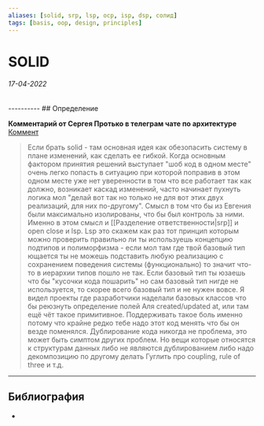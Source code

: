 ```yaml
---
aliases: [solid, srp, lsp, ocp, isp, dsp, солид]
tags: [basis, oop, design, principles]
---
```

# SOLID
<h6>17-04-2022</h6>
----------
## Определение

**Комментарий от Сергея Протько в телеграм чате по архитектуре**
[Коммент](https://t.me/oop_ru/191232)
>Если брать solid - там основная идея как обезопасить систему в плане изменений, как сделать ее гибкой.
Когда основным фактором принятия решений выступает "шоб код в одном месте" очень легко попасть в ситуацию при которой поправив в этом одном месте уже нет уверенности в том что все работает так как должно, возникает каскад изменений, часто начинает пухнуть логика мол "делай вот так но только не для вот этих двух реализаций, для них по-другому". 
Смысл в том что бы из Евгения были максимально изолированы, что бы был контроль за ними. Именно в этом смысл и [[Разделение ответственности|srp]] и open close и lsp.
Lsp это скажем как раз тот принцип которым можно проверить правильно ли ты используешь концепцию подтипов и полиморфизма - если мол там где твой базовый тип ющается ты не можешь подставить любую реализацию с сохранением поведения системы (функционально) то значит что-то в иерархии типов пошло не так. 
Если базовый тип ты юзаешь что бы "кусочки кода пошарить" но сам базовый тип нигде не используется, то скорее всего базовый тип и не нужен вовсе.
Я видел проекты где разработчики наделали базовых классов что бы реюзнуть определение полей Аля created/updated at,  или там ещё чёт такое примитивное. Поддерживать такое боль именно потому что крайне редко тебе надо этот код менять что бы он везде поменялся.
Дублирование кода никогда не проблема, это может быть симптом других проблем. Но вещи которые относятся к структурам данных либо не являются дублированием либо надо декомпозицию по другому делать
Гуглить про coupling, rule of three и т.д.

---
## Библиография
- 
